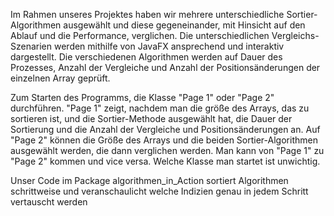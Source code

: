 Im Rahmen unseres Projektes haben wir mehrere unterschiedliche Sortier-Algorithmen ausgewählt und diese gegeneinander, mit Hinsicht auf den Ablauf und die Performance, verglichen.
Die unterschiedlichen Vergleichs-Szenarien werden mithilfe von JavaFX ansprechend und interaktiv dargestellt.
Die verschiedenen Algorithmen werden auf Dauer des Prozesses, Anzahl der Vergleiche und Anzahl der Positionsänderungen der einzelnen Array geprüft.


Zum Starten des Programms, die Klasse "Page 1" oder "Page 2" durchführen. 
"Page 1" zeigt, nachdem man die größe des Arrays, das zu sortieren ist, und die Sortier-Methode ausgewählt hat, die Dauer der Sortierung und die Anzahl der Vergleiche und Positionsänderungen an.
Auf "Page 2" können die Größe des Arrays und die beiden Sortier-Algorithmen ausgewählt werden, die dann verglichen werden.
Man kann von "Page 1" zu "Page 2" kommen und vice versa. Welche Klasse man startet ist unwichtig.

Unser Code im Package algorithmen_in_Action sortiert Algorithmen schrittweise und veranschaulicht welche Indizien genau in jedem Schritt vertauscht werden
